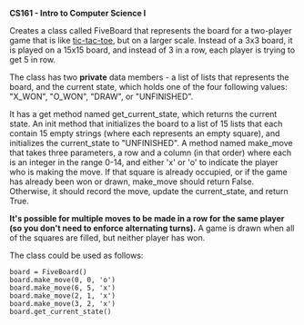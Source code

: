 **CS161 - Intro to Computer Science I**

Creates a class called FiveBoard that represents the board for a two-player game that is like [tic-tac-toe](https://en.wikipedia.org/wiki/Tic-tac-toe), but on a larger scale.  Instead of a 3x3 board, it is played on a 15x15 board, and instead of 3 in a row, each player is trying to get 5 in row.

The class has two **private** data members - a list of lists that represents the board, and the current state, which holds one of the four following values: 
"X_WON", "O_WON", "DRAW", or "UNFINISHED".  

It has a get method named get_current_state, which returns the current state. An init method that initializes the board to a list of 15 lists that each contain 15 empty strings (where each represents an empty square), and initializes the current_state to "UNFINISHED". A method named make_move that takes three parameters, a row and a column (in that order) where each is an integer in the range 0-14, and either 'x' or 'o' to indicate the player who is making the move. If that square is already occupied, or if the game has already been won or drawn, make_move should return False. Otherwise, it should record the move, update the current_state, and return True. 

**It's possible for multiple moves to be made in a row for the same player (so you don't need to enforce alternating turns).** 
A game is drawn when all of the squares are filled, but neither player has won.

The class could be used as follows:

```
board = FiveBoard()
board.make_move(0, 0, 'o')
board.make_move(6, 5, 'x')
board.make_move(2, 1, 'x')
board.make_move(3, 2, 'x')
board.get_current_state()
```
